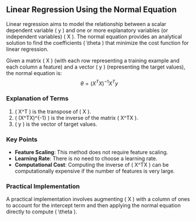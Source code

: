 
## Linear Regression Using the Normal Equation

Linear regression aims to model the relationship between a scalar dependent variable \( y \) and one or more explanatory variables (or independent variables) \( X \). The normal equation provides an analytical solution to find the coefficients \( \theta \) that minimize the cost function for linear regression.

Given a matrix \( X \) (with each row representing a training example and each column a feature) and a vector \( y \) (representing the target values), the normal equation is:
$$
\theta = (X^TX)^{-1}X^Ty
$$

### Explanation of Terms
1. \( X^T \) is the transpose of \( X \).
2. \( (X^TX)^{-1} \) is the inverse of the matrix \( X^TX \).
3. \( y \) is the vector of target values.

### Key Points
- **Feature Scaling**: This method does not require feature scaling.
- **Learning Rate**: There is no need to choose a learning rate.
- **Computational Cost**: Computing the inverse of \( X^TX \) can be computationally expensive if the number of features is very large.

### Practical Implementation
A practical implementation involves augmenting \( X \) with a column of ones to account for the intercept term and then applying the normal equation directly to compute \( \theta \).
